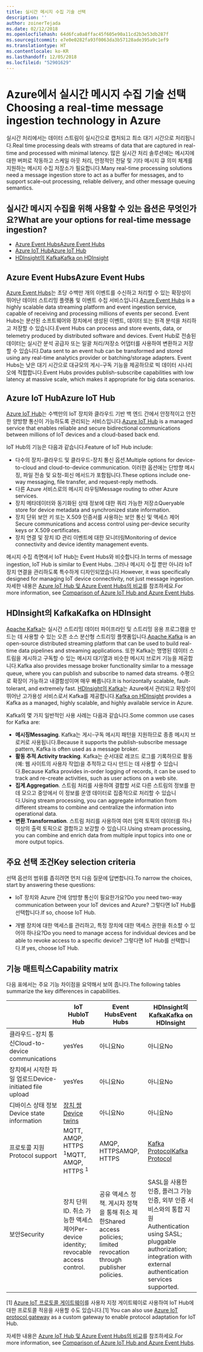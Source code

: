 ```yaml
---
title: 실시간 메시지 수집 기술 선택
description: ''
author: zoinerTejada
ms.date: 02/12/2018
ms.openlocfilehash: 64d6fca0a8ffac45f605e90a11cd2b3e53db287f
ms.sourcegitcommit: e7e0e0282fa93f0063da3b57128ade395a9c1ef9
ms.translationtype: HT
ms.contentlocale: ko-KR
ms.lasthandoff: 12/05/2018
ms.locfileid: "52901629"
---
```

# <a name="choosing-a-real-time-message-ingestion-technology-in-azure"></a><span data-ttu-id="e108d-102">Azure에서 실시간 메시지 수집 기술 선택</span><span class="sxs-lookup"><span data-stu-id="e108d-102">Choosing a real-time message ingestion technology in Azure</span></span>

<span data-ttu-id="e108d-103">실시간 처리에서는 데이터 스트림이 실시간으로 캡처되고 최소 대기 시간으로 처리됩니다.</span><span class="sxs-lookup"><span data-stu-id="e108d-103">Real time processing deals with streams of data that are captured in real-time and processed with minimal latency.</span></span> <span data-ttu-id="e108d-104">많은 실시간 처리 솔루션에는 메시지에 대한 버퍼로 작동하고 스케일 아웃 처리, 안정적인 전달 및 기타 메시지 큐 의미 체계를 지원하는 메시지 수집 저장소가 필요합니다.</span><span class="sxs-lookup"><span data-stu-id="e108d-104">Many real-time processing solutions need a message ingestion store to act as a buffer for messages, and to support scale-out processing, reliable delivery, and other message queuing semantics.</span></span> 

## <a name="what-are-your-options-for-real-time-message-ingestion"></a><span data-ttu-id="e108d-105">실시간 메시지 수집을 위해 사용할 수 있는 옵션은 무엇인가요?</span><span class="sxs-lookup"><span data-stu-id="e108d-105">What are your options for real-time message ingestion?</span></span>

- [<span data-ttu-id="e108d-106">Azure Event Hubs</span><span class="sxs-lookup"><span data-stu-id="e108d-106">Azure Event Hubs</span></span>](/azure/event-hubs/)
- [<span data-ttu-id="e108d-107">Azure IoT Hub</span><span class="sxs-lookup"><span data-stu-id="e108d-107">Azure IoT Hub</span></span>](/azure/iot-hub/)
- [<span data-ttu-id="e108d-108">HDInsight의 Kafka</span><span class="sxs-lookup"><span data-stu-id="e108d-108">Kafka on HDInsight</span></span>](/azure/hdinsight/kafka/apache-kafka-get-started)

## <a name="azure-event-hubs"></a><span data-ttu-id="e108d-109">Azure Event Hubs</span><span class="sxs-lookup"><span data-stu-id="e108d-109">Azure Event Hubs</span></span>

<span data-ttu-id="e108d-110">[Azure Event Hubs](/azure/event-hubs/)는 초당 수백만 개의 이벤트를 수신하고 처리할 수 있는 확장성이 뛰어난 데이터 스트리밍 플랫폼 및 이벤트 수집 서비스입니다.</span><span class="sxs-lookup"><span data-stu-id="e108d-110">[Azure Event Hubs](/azure/event-hubs/) is a highly scalable data streaming platform and event ingestion service, capable of receiving and processing millions of events per second.</span></span> <span data-ttu-id="e108d-111">Event Hubs는 분산된 소프트웨어와 장치에서 생성된 이벤트, 데이터 또는 원격 분석을 처리하고 저장할 수 있습니다.</span><span class="sxs-lookup"><span data-stu-id="e108d-111">Event Hubs can process and store events, data, or telemetry produced by distributed software and devices.</span></span> <span data-ttu-id="e108d-112">Event Hub로 전송된 데이터는 실시간 분석 공급자 또는 일괄 처리/저장소 어댑터를 사용하여 변환하고 저장할 수 있습니다.</span><span class="sxs-lookup"><span data-stu-id="e108d-112">Data sent to an event hub can be transformed and stored using any real-time analytics provider or batching/storage adapters.</span></span> <span data-ttu-id="e108d-113">Event Hubs는 낮은 대기 시간으로 대규모의 게시-구독 기능을 제공하므로 빅 데이터 시나리오에 적합합니다.</span><span class="sxs-lookup"><span data-stu-id="e108d-113">Event Hubs provides publish-subscribe capabilities with low latency at massive scale, which makes it appropriate for big data scenarios.</span></span>

## <a name="azure-iot-hub"></a><span data-ttu-id="e108d-114">Azure IoT Hub</span><span class="sxs-lookup"><span data-stu-id="e108d-114">Azure IoT Hub</span></span>

<span data-ttu-id="e108d-115">[Azure IoT Hub](/azure/iot-hub/)는 수백만의 IoT 장치와 클라우드 기반 백 엔드 간에서 안정적이고 안전한 양방향 통신이 가능하도록 관리되는 서비스입니다.</span><span class="sxs-lookup"><span data-stu-id="e108d-115">[Azure IoT Hub](/azure/iot-hub/) is a managed service that enables reliable and secure bidirectional communications between millions of IoT devices and a cloud-based back end.</span></span>

<span data-ttu-id="e108d-116">IoT Hub의 기능은 다음과 같습니다.</span><span class="sxs-lookup"><span data-stu-id="e108d-116">Feature of IoT Hub include:</span></span>

* <span data-ttu-id="e108d-117">다수의 장치-클라우드 및 클라우드-장치 통신 옵션.</span><span class="sxs-lookup"><span data-stu-id="e108d-117">Multiple options for device-to-cloud and cloud-to-device communication.</span></span> <span data-ttu-id="e108d-118">이러한 옵션에는 단방향 메시징, 파일 전송 및 요청-회신 메서드가 포함됩니다.</span><span class="sxs-lookup"><span data-stu-id="e108d-118">These options include one-way messaging, file transfer, and request-reply methods.</span></span>
* <span data-ttu-id="e108d-119">다른 Azure 서비스로의 메시지 라우팅</span><span class="sxs-lookup"><span data-stu-id="e108d-119">Message routing to other Azure services.</span></span>
* <span data-ttu-id="e108d-120">장치 메타데이터와 동기화된 상태 정보에 대한 쿼리 가능한 저장소</span><span class="sxs-lookup"><span data-stu-id="e108d-120">Queryable store for device metadata and synchronized state information.</span></span>
* <span data-ttu-id="e108d-121">장치 단위 보안 키 또는 X.509 인증서를 사용하는 보안 통신 및 액세스 제어</span><span class="sxs-lookup"><span data-stu-id="e108d-121">Secure communications and access control using per-device security keys or X.509 certificates.</span></span>
* <span data-ttu-id="e108d-122">장치 연결 및 장치 ID 관리 이벤트에 대한 모니터링</span><span class="sxs-lookup"><span data-stu-id="e108d-122">Monitoring of device connectivity and device identity management events.</span></span>

<span data-ttu-id="e108d-123">메시지 수집 측면에서 IoT Hub는 Event Hubs와 비슷합니다.</span><span class="sxs-lookup"><span data-stu-id="e108d-123">In terms of message ingestion, IoT Hub is similar to Event Hubs.</span></span> <span data-ttu-id="e108d-124">그러나 메시지 수집 뿐만 아니라 IoT 장치 연결을 관리하도록 특수하게 디자인되었습니다.</span><span class="sxs-lookup"><span data-stu-id="e108d-124">However, it was specifically designed for managing IoT device connectivity, not just message ingestion.</span></span> <span data-ttu-id="e108d-125">자세한 내용은 [Azure IoT Hub 및 Azure Event Hubs의 비교](/azure/iot-hub/iot-hub-compare-event-hubs)를 참조하세요.</span><span class="sxs-lookup"><span data-stu-id="e108d-125">For more information, see [Comparison of Azure IoT Hub and Azure Event Hubs](/azure/iot-hub/iot-hub-compare-event-hubs).</span></span> 

## <a name="kafka-on-hdinsight"></a><span data-ttu-id="e108d-126">HDInsight의 Kafka</span><span class="sxs-lookup"><span data-stu-id="e108d-126">Kafka on HDInsight</span></span>

<span data-ttu-id="e108d-127">[Apache Kafka](https://kafka.apache.org/)는 실시간 스트리밍 데이터 파이프라인 및 스트리밍 응용 프로그램을 만드는 데 사용할 수 있는 오픈 소스 분산형 스트리밍 플랫폼입니다.</span><span class="sxs-lookup"><span data-stu-id="e108d-127">[Apache Kafka](https://kafka.apache.org/) is an open-source distributed streaming platform that can be used to build real-time data pipelines and streaming applications.</span></span> <span data-ttu-id="e108d-128">또한 Kafka는 명명된 데이터 스트림을 게시하고 구독할 수 있는 메시지 대기열과 비슷한 메시지 브로커 기능을 제공합니다.</span><span class="sxs-lookup"><span data-stu-id="e108d-128">Kafka also provides message broker functionality similar to a message queue, where you can publish and subscribe to named data streams.</span></span> <span data-ttu-id="e108d-129">수평으로 확장이 가능하고 내결함성이며 매우 빠릅니다.</span><span class="sxs-lookup"><span data-stu-id="e108d-129">It is horizontally scalable, fault-tolerant, and extremely fast.</span></span> <span data-ttu-id="e108d-130">[HDInsight의 Kafka](/azure/hdinsight/kafka/apache-kafka-get-started)는 Azure에서 관리되고 확장성이 뛰어난 고가용성 서비스로서 Kafka를 제공합니다.</span><span class="sxs-lookup"><span data-stu-id="e108d-130">[Kafka on HDInsight](/azure/hdinsight/kafka/apache-kafka-get-started) provides a Kafka as a managed, highly scalable, and highly available service in Azure.</span></span> 

<span data-ttu-id="e108d-131">Kafka의 몇 가지 일반적인 사용 사례는 다음과 같습니다.</span><span class="sxs-lookup"><span data-stu-id="e108d-131">Some common use cases for Kafka are:</span></span>

* <span data-ttu-id="e108d-132">**메시징**</span><span class="sxs-lookup"><span data-stu-id="e108d-132">**Messaging**.</span></span> <span data-ttu-id="e108d-133">Kafka는 게시-구독 메시지 패턴을 지원하므로 종종 메시지 브로커로 사용됩니다.</span><span class="sxs-lookup"><span data-stu-id="e108d-133">Because it supports the publish-subscribe message pattern, Kafka is often used as a message broker.</span></span>
* <span data-ttu-id="e108d-134">**활동 추적**.</span><span class="sxs-lookup"><span data-stu-id="e108d-134">**Activity tracking**.</span></span> <span data-ttu-id="e108d-135">Kafka는 순서대로 레코드 로그를 기록하므로 활동(예: 웹 사이트의 사용자 작업)을 추적하고 다시 만드는 데 사용할 수 있습니다.</span><span class="sxs-lookup"><span data-stu-id="e108d-135">Because Kafka provides in-order logging of records, it can be used to track and re-create activities, such as user actions on a web site.</span></span>
* <span data-ttu-id="e108d-136">**집계**.</span><span class="sxs-lookup"><span data-stu-id="e108d-136">**Aggregation**.</span></span> <span data-ttu-id="e108d-137">스트림 처리를 사용하여 결합할 서로 다른 스트림의 정보를 한데 모으고 중앙에서 이 정보를 운영 데이터로 집중적으로 처리할 수 있습니다.</span><span class="sxs-lookup"><span data-stu-id="e108d-137">Using stream processing, you can aggregate information from different streams to combine and centralize the information into operational data.</span></span>
* <span data-ttu-id="e108d-138">**변환**.</span><span class="sxs-lookup"><span data-stu-id="e108d-138">**Transformation**.</span></span> <span data-ttu-id="e108d-139">스트림 처리를 사용하여 여러 입력 토픽의 데이터를 하나 이상의 출력 토픽으로 결합하고 보강할 수 있습니다.</span><span class="sxs-lookup"><span data-stu-id="e108d-139">Using stream processing, you can combine and enrich data from multiple input topics into one or more output topics.</span></span>

## <a name="key-selection-criteria"></a><span data-ttu-id="e108d-140">주요 선택 조건</span><span class="sxs-lookup"><span data-stu-id="e108d-140">Key selection criteria</span></span>

<span data-ttu-id="e108d-141">선택 옵션의 범위를 좁히려면 먼저 다음 질문에 답변합니다.</span><span class="sxs-lookup"><span data-stu-id="e108d-141">To narrow the choices, start by answering these questions:</span></span>

- <span data-ttu-id="e108d-142">IoT 장치와 Azure 간에 양방향 통신이 필요한가요?</span><span class="sxs-lookup"><span data-stu-id="e108d-142">Do you need two-way communication between your IoT devices and Azure?</span></span> <span data-ttu-id="e108d-143">그렇다면 IoT Hub를 선택합니다.</span><span class="sxs-lookup"><span data-stu-id="e108d-143">If so, choose IoT Hub.</span></span>

- <span data-ttu-id="e108d-144">개별 장치에 대한 액세스를 관리하고, 특정 장치에 대한 액세스 권한을 취소할 수 있어야 하나요?</span><span class="sxs-lookup"><span data-stu-id="e108d-144">Do you need to manage access for individual devices and be able to revoke access to a specific device?</span></span> <span data-ttu-id="e108d-145">그렇다면 IoT Hub를 선택합니다.</span><span class="sxs-lookup"><span data-stu-id="e108d-145">If yes, choose IoT Hub.</span></span>

## <a name="capability-matrix"></a><span data-ttu-id="e108d-146">기능 매트릭스</span><span class="sxs-lookup"><span data-stu-id="e108d-146">Capability matrix</span></span>

<span data-ttu-id="e108d-147">다음 표에서는 주요 기능 차이점을 요약해서 보여 줍니다.</span><span class="sxs-lookup"><span data-stu-id="e108d-147">The following tables summarize the key differences in capabilities.</span></span> 

| | <span data-ttu-id="e108d-148">IoT Hub</span><span class="sxs-lookup"><span data-stu-id="e108d-148">IoT Hub</span></span> | <span data-ttu-id="e108d-149">Event Hubs</span><span class="sxs-lookup"><span data-stu-id="e108d-149">Event Hubs</span></span> | <span data-ttu-id="e108d-150">HDInsight의 Kafka</span><span class="sxs-lookup"><span data-stu-id="e108d-150">Kafka on HDInsight</span></span> |
| --- | --- | --- | --- |
| <span data-ttu-id="e108d-151">클라우드-장치 통신</span><span class="sxs-lookup"><span data-stu-id="e108d-151">Cloud-to-device communications</span></span> | <span data-ttu-id="e108d-152">yes</span><span class="sxs-lookup"><span data-stu-id="e108d-152">Yes</span></span> | <span data-ttu-id="e108d-153">아니요</span><span class="sxs-lookup"><span data-stu-id="e108d-153">No</span></span> | <span data-ttu-id="e108d-154">아니요</span><span class="sxs-lookup"><span data-stu-id="e108d-154">No</span></span> |
| <span data-ttu-id="e108d-155">장치에서 시작한 파일 업로드</span><span class="sxs-lookup"><span data-stu-id="e108d-155">Device-initiated file upload</span></span> | <span data-ttu-id="e108d-156">yes</span><span class="sxs-lookup"><span data-stu-id="e108d-156">Yes</span></span> | <span data-ttu-id="e108d-157">아니요</span><span class="sxs-lookup"><span data-stu-id="e108d-157">No</span></span> | <span data-ttu-id="e108d-158">아니요</span><span class="sxs-lookup"><span data-stu-id="e108d-158">No</span></span> |
| <span data-ttu-id="e108d-159">디바이스 상태 정보</span><span class="sxs-lookup"><span data-stu-id="e108d-159">Device state information</span></span> | [<span data-ttu-id="e108d-160">장치 쌍</span><span class="sxs-lookup"><span data-stu-id="e108d-160">Device twins</span></span>](/azure/iot-hub/iot-hub-devguide-device-twins) | <span data-ttu-id="e108d-161">아니요</span><span class="sxs-lookup"><span data-stu-id="e108d-161">No</span></span> | <span data-ttu-id="e108d-162">아니요</span><span class="sxs-lookup"><span data-stu-id="e108d-162">No</span></span> |
| <span data-ttu-id="e108d-163">프로토콜 지원</span><span class="sxs-lookup"><span data-stu-id="e108d-163">Protocol support</span></span> | <span data-ttu-id="e108d-164">MQTT, AMQP, HTTPS <sup>1</sup></span><span class="sxs-lookup"><span data-stu-id="e108d-164">MQTT, AMQP, HTTPS <sup>1</sup></span></span> | <span data-ttu-id="e108d-165">AMQP, HTTPS</span><span class="sxs-lookup"><span data-stu-id="e108d-165">AMQP, HTTPS</span></span> | [<span data-ttu-id="e108d-166">Kafka Protocol</span><span class="sxs-lookup"><span data-stu-id="e108d-166">Kafka Protocol</span></span>](https://cwiki.apache.org/confluence/display/KAFKA/A+Guide+To+The+Kafka+Protocol) |
| <span data-ttu-id="e108d-167">보안</span><span class="sxs-lookup"><span data-stu-id="e108d-167">Security</span></span> | <span data-ttu-id="e108d-168">장치 단위 ID. 취소 가능한 액세스 제어</span><span class="sxs-lookup"><span data-stu-id="e108d-168">Per-device identity; revocable access control.</span></span> | <span data-ttu-id="e108d-169">공유 액세스 정책. 게시자 정책을 통해 취소 제한</span><span class="sxs-lookup"><span data-stu-id="e108d-169">Shared access policies; limited revocation through publisher policies.</span></span> | <span data-ttu-id="e108d-170">SASL을 사용한 인증, 플러그 가능 인증, 외부 인증 서비스와의 통합 지원</span><span class="sxs-lookup"><span data-stu-id="e108d-170">Authentication using SASL; pluggable authorization; integration with external authentication services supported.</span></span> |

<span data-ttu-id="e108d-171">[1] [Azure IoT 프로토콜 게이트웨이](/azure/iot-hub/iot-hub-protocol-gateway)를 사용자 지정 게이트웨이로 사용하여 IoT Hub에 대한 프로토콜 적응을 사용할 수도 있습니다.</span><span class="sxs-lookup"><span data-stu-id="e108d-171">[1] You can also use [Azure IoT protocol gateway](/azure/iot-hub/iot-hub-protocol-gateway) as a custom gateway to enable protocol adaptation for IoT Hub.</span></span>

<span data-ttu-id="e108d-172">자세한 내용은 [Azure IoT Hub 및 Azure Event Hubs의 비교](/azure/iot-hub/iot-hub-compare-event-hubs)를 참조하세요.</span><span class="sxs-lookup"><span data-stu-id="e108d-172">For more information, see [Comparison of Azure IoT Hub and Azure Event Hubs](/azure/iot-hub/iot-hub-compare-event-hubs).</span></span>
